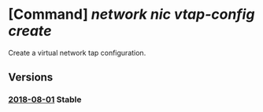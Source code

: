 # [Command] _network nic vtap-config create_

Create a virtual network tap configuration.

## Versions

### [2018-08-01](/Resources/mgmt-plane/L3N1YnNjcmlwdGlvbnMve30vcmVzb3VyY2Vncm91cHMve30vcHJvdmlkZXJzL21pY3Jvc29mdC5uZXR3b3JrL25ldHdvcmtpbnRlcmZhY2VzL3t9L3RhcGNvbmZpZ3VyYXRpb25zL3t9/2018-08-01.xml) **Stable**

<!-- mgmt-plane /subscriptions/{}/resourcegroups/{}/providers/microsoft.network/networkinterfaces/{}/tapconfigurations/{} 2018-08-01 -->
